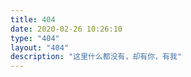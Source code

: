 ```yaml
---
title: 404
date: 2020-02-26 10:26:10
type: "404"
layout: "404"
description: "这里什么都没有，却有你，有我"
---
```

